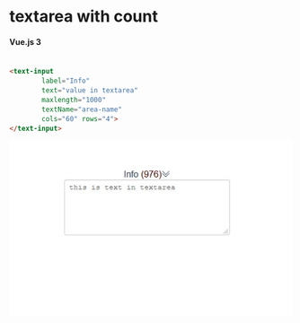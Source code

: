 # textarea with count

#### Vue.js 3

```html

<text-input
        label="Info"
        text="value in textarea"
        maxlength="1000"
        textName="area-name"
        cols="60" rows="4">
</text-input>

```

![image of textarea](textarea.jpg)